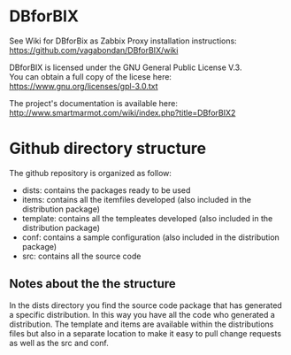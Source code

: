 # DBforBIX

See Wiki for DBforBix as Zabbix Proxy installation instructions: https://github.com/vagabondan/DBforBIX/wiki<br>

DBforBIX is licensed under the GNU General Public License  V.3. <br>
You can obtain a full copy of the licese here: https://www.gnu.org/licenses/gpl-3.0.txt <br>

The project's documentation is available here: http://www.smartmarmot.com/wiki/index.php?title=DBforBIX2 <br>

# Github directory structure
The github repository is organized as follow:
* dists: contains the packages ready to be used
* items: contains all the itemfiles developed (also included in the distribution package)
* template: contains all the templeates developed (also included in the distribution package)
* conf: contains a sample configuration (also included in the distribution package)
* src: contains all the source code


## Notes about the the structure
In the dists directory you find the source code package that has generated a specific distribution. In this way you have all the code who generated a distribution.
The template and items are available within the distributions files but also in a separate location to make it easy to pull change requests as well as the src and conf.
